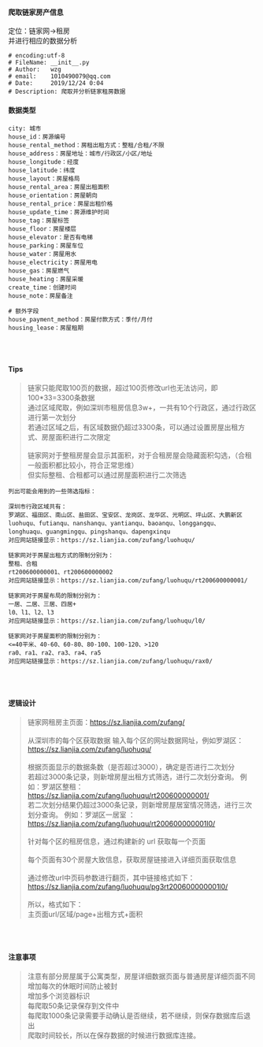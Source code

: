 #### 爬取链家房产信息

定位：链家网->租房<br>
并进行相应的数据分析

```
# encoding:utf-8
# FileName: __init__.py
# Author:   wzg
# email:    1010490079@qq.com
# Date:     2019/12/24 0:04
# Description: 爬取并分析链家租房数据
```

#### 数据类型
```
city: 城市
house_id：房源编号
house_rental_method：房租出租方式：整租/合租/不限
house_address：房屋地址：城市/行政区/小区/地址
house_longitude：经度
house_latitude：纬度
house_layout：房屋格局
house_rental_area：房屋出租面积
house_orientation：房屋朝向
house_rental_price：房屋出租价格
house_update_time：房源维护时间
house_tag：房屋标签
house_floor：房屋楼层
house_elevator：是否有电梯
house_parking：房屋车位
house_water：房屋用水
house_electricity：房屋用电
house_gas：房屋燃气
house_heating：房屋采暖
create_time：创建时间
house_note：房屋备注

# 额外字段
house_payment_method：房屋付款方式：季付/月付
housing_lease：房屋租期
```

<br><br>
#### Tips
> 链家只能爬取100页的数据，超过100页修改url也无法访问，即100*33=3300条数据<br>
> 通过区域爬取，例如深圳市租房信息3w+，一共有10个行政区，通过行政区进行第一次划分<br>
> 若通过区域之后，有区域数据仍超过3300条，可以通过设置房屋出租方式、房屋面积进行二次限定<br><br>
> 链家网对于整租房屋会显示其面积，对于合租房屋会隐藏面积勾选，（合租一般面积都比较小，符合正常思维）<br>
> 但实际整租、合租都可以通过房屋面积进行二次筛选
```
列出可能会用到的一些筛选指标：

深圳市行政区域共有：
罗湖区、福田区、南山区、盐田区、宝安区、龙岗区、龙华区、光明区、坪山区、大鹏新区
luohuqu、futianqu、nanshanqu、yantianqu、baoanqu、longgangqu、
longhuaqu、guangmingqu、pingshanqu、dapengxinqu
对应网站链接显示：https://sz.lianjia.com/zufang/luohuqu/

链家网对于房屋出租方式的限制分别为：
整租、合租
rt200600000001、rt200600000002
对应网站链接显示：https://sz.lianjia.com/zufang/luohuqu/rt200600000001/

链家网对于房屋布局的限制分别为：
一居、二居、三居、四居+
l0、l1、l2、l3
对应网站链接显示：https://sz.lianjia.com/zufang/luohuqu/l0/

链家网对于房屋面积的限制分别为：
<=40平米、40-60、60-80、80-100、100-120、>120
ra0、ra1、ra2、ra3、ra4、ra5
对应网站链接显示：https://sz.lianjia.com/zufang/luohuqu/rax0/

```

<br><br>
#### 逻辑设计
> 链家网租房主页面：https://sz.lianjia.com/zufang/<br><br>
> 从深圳市的每个区获取数据 
> 输入每个区的网址数据网址，例如罗湖区：https://sz.lianjia.com/zufang/luohuqu/<br><br>
> 根据页面显示的数据条数（是否超过3000），确定是否进行二次划分<br>
> 若超过3000条记录，则新增房屋出租方式筛选，进行二次划分查询。
例如：罗湖区整租：https://sz.lianjia.com/zufang/luohuqu/rt200600000001/<br>
> 若二次划分结果仍超过3000条记录，则新增房屋居室情况筛选，进行三次划分查询。
例如：罗湖区一居室 ：https://sz.lianjia.com/zufang/luohuqu/rt200600000001l0/<br><br>
> 针对每个区的租房信息，通过构建新的 url 获取每一个页面<br><br>
> 每个页面有30个房屋大致信息，获取房屋链接进入详细页面获取信息<br><br>
> 通过修改url中页码参数进行翻页，其中链接格式如下： https://sz.lianjia.com/zufang/luohuqu/pg3rt200600000001l0/<br><br>
> 所以，格式如下：<br>
> 主页面url/区域/page+出租方式+面积

<br><br>
#### 注意事项
> 注意有部分房屋属于公寓类型，房屋详细数据页面与普通房屋详细页面不同<br>
> 增加每次的休眠时间防止被封<br>
> 增加多个浏览器标识<br>
> 每爬取50条记录保存到文件中<br>
> 每爬取1000条记录需要手动确认是否继续，若不继续，则保存数据库后退出<br>
> 爬取时间较长，所以在保存数据的时候进行数据库连接。<br>